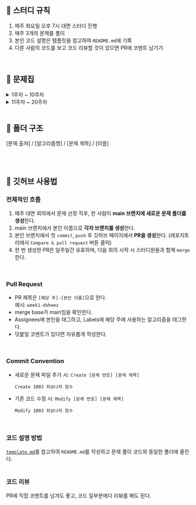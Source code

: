 ## 📘 스터디 규칙
1. 매주 화요일 오후 7시 대면 스터디 진행
2. 매주 3개의 문제를 풀이
3. 본인 코드 설명은 템플릿을 참고하여 `README.md`에 기록
4. 다른 사람의 코드를 보고 코드 리뷰할 것이 있으면 PR에 코멘트 남기기
<br>

## 📘 문제집
<details>
<summary>1주차 ~ 10주차</summary>
<br>
  
||날짜|알고리즘|출처|문제1|문제2|문제3|
|--|--|--|--|--|--|--|
|**1주차**|03.01. ~ 03.07.|분할 정복|백준|[종이의 개수](https://www.acmicpc.net/problem/1780)|[쿼드트리](https://www.acmicpc.net/problem/1992)||
|**2주차**|03.08. ~ 03.14.|DP|백준|[쉬운 계단 수](https://www.acmicpc.net/problem/10844)|[가장 긴 증가하는 부분 수열](https://www.acmicpc.net/problem/11053)|[오르막 수](https://www.acmicpc.net/problem/11057)|
|**3주차**|03.15. ~ 03.21.|DP|백준|[LCS](https://www.acmicpc.net/problem/9251)|[가장 긴 증가하는 부분 수열 4](https://www.acmicpc.net/problem/14002)|[줄세우기](https://www.acmicpc.net/problem/2631)|
|**4주차**|03.22. ~ 03.28.|DP|백준|[LCS 2](https://www.acmicpc.net/problem/9252)|[평범한 배낭](https://www.acmicpc.net/problem/12865)|[내리막 길](https://www.acmicpc.net/problem/1520)|
|**5주차**|03.29. ~ 04.04.|DFS/BFS|백준|[그림](https://www.acmicpc.net/problem/1926)|[미로 탐색](https://www.acmicpc.net/problem/2178)|[연구소](https://www.acmicpc.net/problem/14502)|
|**6주차**|04.05. ~ 04.11.|DFS/BFS|백준|[아기 상어](https://www.acmicpc.net/problem/16236)|[숫자고르기](https://www.acmicpc.net/problem/2668)|[트리의 지름](https://www.acmicpc.net/problem/1967)|
|**7주차**|04.12. ~ 04.25.|DFS/BFS|백준|[인구 이동](https://www.acmicpc.net/problem/16234)|[연구소 3](https://www.acmicpc.net/problem/17142)||
|**8주차**|04.26. ~ 05.02.|DFS/BFS|백준|[적록색약](https://www.acmicpc.net/problem/10026)|[ABCDE](https://www.acmicpc.net/problem/13023)|[빙산](https://www.acmicpc.net/problem/2573)|
|**9주차**|05.03. ~ 05.09.|그리디|백준|[주사위](https://www.acmicpc.net/problem/1041)|[도서관](https://www.acmicpc.net/problem/1461)|[강의실 배정](https://www.acmicpc.net/problem/11000)|
|**10주차**|05.10. ~ 05.16.|그리디|백준|[배](https://www.acmicpc.net/problem/1092)|[단어 수학](https://www.acmicpc.net/problem/1339)|[카드 정렬하기](https://www.acmicpc.net/problem/1715)|

</details>

<details>
<summary>11주차 ~ 20주차</summary>
<br>
  
||날짜|알고리즘|출처|문제1|문제2|문제3|
|--|--|--|--|--|--|--|
|**11주차**|05.17. ~ 05.23.|그리디|백준|[저울](https://www.acmicpc.net/problem/2437)|[컵라면](https://www.acmicpc.net/problem/1781)|[공항](https://www.acmicpc.net/problem/10775)|
|**12주차**|05.24. ~ 05.30.|다익스트라|백준|[최단경로](https://www.acmicpc.net/problem/1753)|[최소비용 구하기](https://www.acmicpc.net/problem/1916)|[녹색 옷 입은 애가 젤다지?](https://www.acmicpc.net/problem/4485)|
|**13주차**|05.31. ~ 06.06.|최소 스패닝 트리|백준|[최소 스패닝 트리](https://www.acmicpc.net/problem/1197)|[네트워크 연결](https://www.acmicpc.net/problem/1922)|[도시 분할 계획](https://www.acmicpc.net/problem/1647)|
|**14주차**|06.07. ~ 06.21.|[나만 안되는 연애](https://www.acmicpc.net/problem/14621)|[전기가 부족해](https://www.acmicpc.net/problem/10423)|
</details>
<br>

## 📘 폴더 구조
[문제 출처] / [알고리즘명] / [문제 제목] / [이름]

<br><br>

## 📘 깃허브 사용법
### 전체적인 흐름
1. 매주 대면 회의에서 문제 선정 직후, 한 사람이 **main 브랜치에 새로운 문제 폴더를 생성**한다.
2. main 브랜치에서 본인 이름으로 **각자 브랜치를 생성**한다.
3. 본인 브랜치에서 첫 `commit`, `push` 후 깃허브 페이지에서 **PR을 생성**한다. (레포지토리에서 `Compare & pull request` 버튼 클릭)
4. 한 번 생성한 PR은 일주일간 유효하며, 다음 회의 시작 시 스터디원들과 함께 `merge`한다.
<br>

### Pull Request
- PR 제목은 `[해당 주]-[본인 이름]`으로 한다.<br>
  예시: ```week1-doheez```
- merge base가 main임을 확인한다.
- Assignees에 본인을 태그하고, Labels에 해당 주에 사용하는 알고리즘을 태그한다.
- 덧붙일 코멘트가 있다면 자유롭게 작성한다.
<br>

### Commit Convention
- 새로운 문제 파일 추가 시: `Create [문제 번호] [문제 제목]`
  ```
  Create 1003 피보나치 함수
  ```

- 기존 코드 수정 시: `Modify [문제 번호] [문제 제목]`
  ```
  Modify 1003 피보나치 함수
  ```
<br>

### 코드 설명 방법
[`template.md`](https://github.com/doheez/Algorithm-Study/blob/59b14034ccb576d7a2a7935d5859da0f38cfeb3d/template.md)를 참고하여 `README.md`를 작성하고 문제 풀이 코드와 동일한 폴더에 올린다.
<br><br>

### 코드 리뷰
PR에 직접 코멘트를 남겨도 좋고, 코드 일부분에다 리뷰를 해도 된다.
